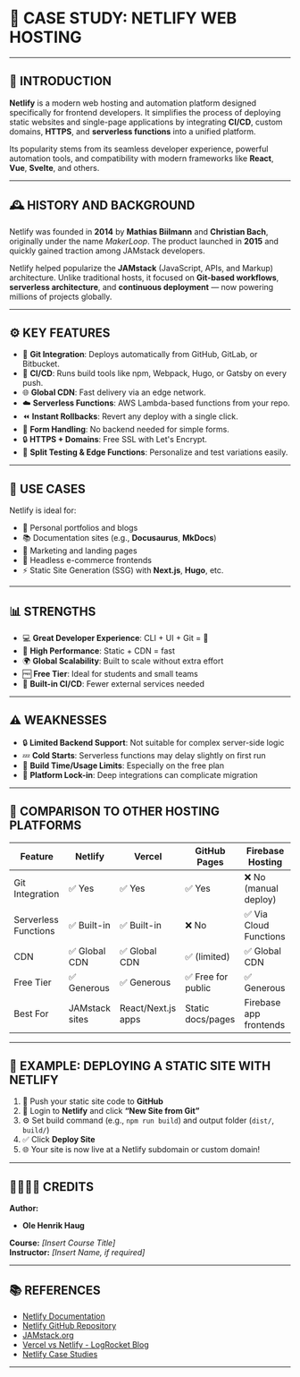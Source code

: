 # 🚀 CASE STUDY: NETLIFY WEB HOSTING

---

## 📌 INTRODUCTION

**Netlify** is a modern web hosting and automation platform designed specifically for frontend developers. It simplifies the process of deploying static websites and single-page applications by integrating **CI/CD**, custom domains, **HTTPS**, and **serverless functions** into a unified platform.

Its popularity stems from its seamless developer experience, powerful automation tools, and compatibility with modern frameworks like **React**, **Vue**, **Svelte**, and others.

---

## 🕰️ HISTORY AND BACKGROUND

Netlify was founded in **2014** by **Mathias Biilmann** and **Christian Bach**, originally under the name _MakerLoop_. The product launched in **2015** and quickly gained traction among JAMstack developers.

Netlify helped popularize the **JAMstack** (JavaScript, APIs, and Markup) architecture. Unlike traditional hosts, it focused on **Git-based workflows**, **serverless architecture**, and **continuous deployment** — now powering millions of projects globally.

---

## ⚙️ KEY FEATURES

- 🔄 **Git Integration**: Deploys automatically from GitHub, GitLab, or Bitbucket.
- 🔧 **CI/CD**: Runs build tools like npm, Webpack, Hugo, or Gatsby on every push.
- 🌐 **Global CDN**: Fast delivery via an edge network.
- ☁️ **Serverless Functions**: AWS Lambda-based functions from your repo.
- ⏪ **Instant Rollbacks**: Revert any deploy with a single click.
- 📨 **Form Handling**: No backend needed for simple forms.
- 🔒 **HTTPS + Domains**: Free SSL with Let's Encrypt.
- 🧪 **Split Testing & Edge Functions**: Personalize and test variations easily.

---

## 🔧 USE CASES

Netlify is ideal for:

- 💼 Personal portfolios and blogs  
- 📚 Documentation sites (e.g., **Docusaurus**, **MkDocs**)  
- 📣 Marketing and landing pages  
- 🛒 Headless e-commerce frontends  
- ⚡ Static Site Generation (SSG) with **Next.js**, **Hugo**, etc.

---

## 📊 STRENGTHS

- 💻 **Great Developer Experience**: CLI + UI + Git = 💯
- 🚄 **High Performance**: Static + CDN = fast
- 🌍 **Global Scalability**: Built to scale without extra effort
- 🆓 **Free Tier**: Ideal for students and small teams
- 🔁 **Built-in CI/CD**: Fewer external services needed

---

## ⚠️ WEAKNESSES

- 🔒 **Limited Backend Support**: Not suitable for complex server-side logic
- 💤 **Cold Starts**: Serverless functions may delay slightly on first run
- 🧱 **Build Time/Usage Limits**: Especially on the free plan
- 🧩 **Platform Lock-in**: Deep integrations can complicate migration

---

## 🔁 COMPARISON TO OTHER HOSTING PLATFORMS

| Feature                | **Netlify**         | **Vercel**            | **GitHub Pages**       | **Firebase Hosting**   |
|------------------------|---------------------|------------------------|------------------------|------------------------|
| Git Integration        | ✅ Yes              | ✅ Yes                 | ✅ Yes                 | ❌ No (manual deploy)  |
| Serverless Functions   | ✅ Built-in         | ✅ Built-in            | ❌ No                  | ✅ Via Cloud Functions |
| CDN                    | ✅ Global CDN       | ✅ Global CDN          | ✅ (limited)           | ✅ Global CDN          |
| Free Tier              | ✅ Generous         | ✅ Generous            | ✅ Free for public     | ✅ Generous            |
| Best For               | JAMstack sites      | React/Next.js apps     | Static docs/pages      | Firebase app frontends |

---

## 🚀 EXAMPLE: DEPLOYING A STATIC SITE WITH NETLIFY

1. 📁 Push your static site code to **GitHub**
2. 🔗 Login to **Netlify** and click **“New Site from Git”**
3. ⚙️ Set build command (e.g., `npm run build`) and output folder (`dist/`, `build/`)
4. ✅ Click **Deploy Site**
5. 🌐 Your site is now live at a Netlify subdomain or custom domain!

---

## 👨‍👩‍👧‍👦 CREDITS

**Author:**  
- **Ole Henrik Haug**

**Course:** _[Insert Course Title]_  
**Instructor:** _[Insert Name, if required]_

---

## 📚 REFERENCES

- [Netlify Documentation](https://docs.netlify.com/)
- [Netlify GitHub Repository](https://github.com/netlify)
- [JAMstack.org](https://jamstack.org/)
- [Vercel vs Netlify - LogRocket Blog]([https://blog.logrocket.com/vercel-vs-netlify/](https://dev.to/focusreactive/vercel-vs-netlify-how-to-pick-the-right-one-d1e))
- [Netlify Case Studies](https://www.netlify.com/customers/)

---
